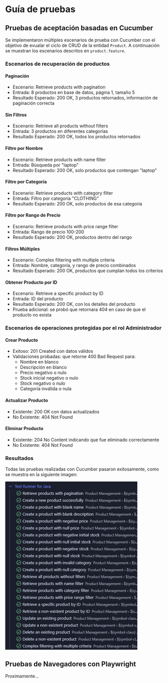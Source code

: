 # Guía de pruebas

## Pruebas de aceptación basadas en Cucumber

Se implementaron múltiples escenarios de prueba con Cucumber con el objetivo de evualar el ciclo de CRUD de la entidad `Product`. A continuación se muestran los escenarios descritos en `product.feature`.

### Escenarios de recuperación de productos

#### Paginación

- Escenario: Retrieve products with pagination
- Entrada: 8 productos en base de datos, página 1, tamaño 5
- Resultado Esperado: 200 OK, 3 productos retornados, información de paginación correcta

#### Sin Filtros

- Escenario: Retrieve all products without filters
- Entrada: 3 productos en diferentes categorías
- Resultado Esperado: 200 OK, todos los productos retornados

#### Filtro por Nombre

- Escenario: Retrieve products with name filter
- Entrada: Búsqueda por "laptop"
- Resultado Esperado: 200 OK, solo productos que contengan "laptop"

#### Filtro por Categoría

- Escenario: Retrieve products with category filter
- Entrada: Filtro por categoría "CLOTHING"
- Resultado Esperado: 200 OK, solo productos de esa categoría

#### Filtro por Rango de Precio

- Escenario: Retrieve products with price range filter
- Entrada: Rango de precio 100-200
- Resultado Esperado: 200 OK, productos dentro del rango

#### Filtros Múltiples

- Escenario: Complex filtering with multiple criteria
- Entrada: Nombre, categoría, y rango de precio combinados
- Resultado Esperado: 200 OK, productos que cumplan todos los criterios

#### Obtener Producto por ID

- Escenario: Retrieve a specific product by ID
- Entrada: ID del producto
- Resultado Esperado: 200 OK, con los detalles del producto
- Prueba adicional: se probó que retornara 404 en caso de que el producto no exista

### Escenarios de operaciones protegidas por el rol Administrador

#### Crear Producto

- Exitoso: 201 Created con datos válidos
- Validaciones probadas: que retorne 400 Bad Request para:
  - Nombre en blanco
  - Descripción en blanco
  - Precio negativo o nulo
  - Stock inicial negativo o nulo
  - Stock negativo o nulo
  - Categoría inválida o nula

#### Actualizar Producto

- Existente: 200 OK con datos actualizados
- No Existente: 404 Not Found

#### Eliminar Producto

- Existente: 204 No Content indicando que fue eliminado correctamente
- No Existente: 404 Not Found

### Resultados

Todas las pruebas realizadas con Cucumber pasaron exitosamente, como se muestra en la siguiente imagen:

![cucumber-tests-passed](cucumber-tests.png)

## Pruebas de Navegadores con Playwright

Proximamente...
